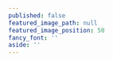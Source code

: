 ```yaml
---
published: false
featured_image_path: null
featured_image_position: 50
fancy_font: ''
aside: ''
---
```

